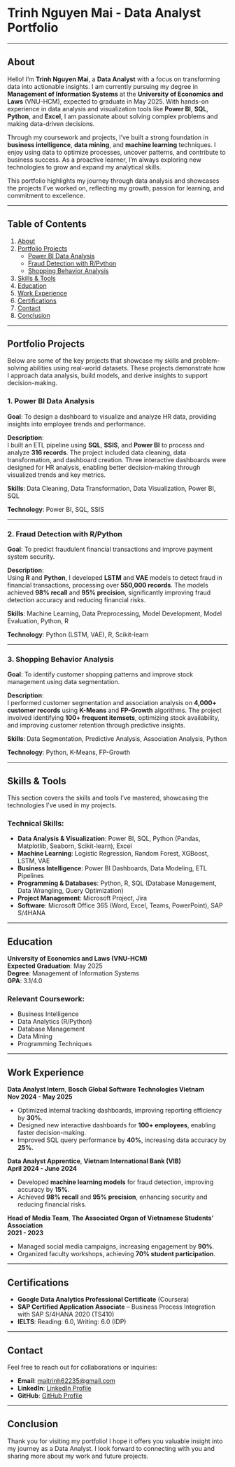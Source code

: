 # Trinh Nguyen Mai - Data Analyst Portfolio

---

## About

Hello! I’m **Trinh Nguyen Mai**, a **Data Analyst** with a focus on transforming data into actionable insights. I am currently pursuing my degree in **Management of Information Systems** at the **University of Economics and Laws** (VNU-HCM), expected to graduate in May 2025. With hands-on experience in data analysis and visualization tools like **Power BI**, **SQL**, **Python**, and **Excel**, I am passionate about solving complex problems and making data-driven decisions.

Through my coursework and projects, I’ve built a strong foundation in **business intelligence**, **data mining**, and **machine learning** techniques. I enjoy using data to optimize processes, uncover patterns, and contribute to business success. As a proactive learner, I’m always exploring new technologies to grow and expand my analytical skills.

This portfolio highlights my journey through data analysis and showcases the projects I’ve worked on, reflecting my growth, passion for learning, and commitment to excellence.

---- 

## Table of Contents

1. [About](#about)
2. [Portfolio Projects](#portfolio-projects)
   - [Power BI Data Analysis](#power-bi-data-analysis)
   - [Fraud Detection with R/Python](#fraud-detection-with-rpython)
   - [Shopping Behavior Analysis](#shopping-behavior-analysis)
3. [Skills & Tools](#skills--tools)
4. [Education](#education)
5. [Work Experience](#work-experience)
6. [Certifications](#certifications)
7. [Contact](#contact)
8. [Conclusion](#conclusion)

---

## Portfolio Projects

Below are some of the key projects that showcase my skills and problem-solving abilities using real-world datasets. These projects demonstrate how I approach data analysis, build models, and derive insights to support decision-making.

### 1. **Power BI Data Analysis**

**Goal**: To design a dashboard to visualize and analyze HR data, providing insights into employee trends and performance.

**Description**:  
I built an ETL pipeline using **SQL**, **SSIS**, and **Power BI** to process and analyze **316 records**. The project included data cleaning, data transformation, and dashboard creation. Three interactive dashboards were designed for HR analysis, enabling better decision-making through visualized trends and key metrics.

**Skills**: Data Cleaning, Data Transformation, Data Visualization, Power BI, SQL

**Technology**: Power BI, SQL, SSIS

---

### 2. **Fraud Detection with R/Python**

**Goal**: To predict fraudulent financial transactions and improve payment system security.

**Description**:  
Using **R** and **Python**, I developed **LSTM** and **VAE** models to detect fraud in financial transactions, processing over **550,000 records**. The models achieved **98% recall** and **95% precision**, significantly improving fraud detection accuracy and reducing financial risks.

**Skills**: Machine Learning, Data Preprocessing, Model Development, Model Evaluation, Python, R

**Technology**: Python (LSTM, VAE), R, Scikit-learn

---

### 3. **Shopping Behavior Analysis**

**Goal**: To identify customer shopping patterns and improve stock management using data segmentation.

**Description**:  
I performed customer segmentation and association analysis on **4,000+ customer records** using **K-Means** and **FP-Growth** algorithms. The project involved identifying **100+ frequent itemsets**, optimizing stock availability, and improving customer retention through predictive insights.

**Skills**: Data Segmentation, Predictive Analysis, Association Analysis, Python

**Technology**: Python, K-Means, FP-Growth

---

## Skills & Tools

This section covers the skills and tools I’ve mastered, showcasing the technologies I’ve used in my projects.

### **Technical Skills:**
- **Data Analysis & Visualization**: Power BI, SQL, Python (Pandas, Matplotlib, Seaborn, Scikit-learn), Excel
- **Machine Learning**: Logistic Regression, Random Forest, XGBoost, LSTM, VAE
- **Business Intelligence**: Power BI Dashboards, Data Modeling, ETL Pipelines
- **Programming & Databases**: Python, R, SQL (Database Management, Data Wrangling, Query Optimization)
- **Project Management**: Microsoft Project, Jira
- **Software**: Microsoft Office 365 (Word, Excel, Teams, PowerPoint), SAP S/4HANA

---

## Education

**University of Economics and Laws (VNU-HCM)**  
**Expected Graduation**: May 2025  
**Degree**: Management of Information Systems  
**GPA**: 3.1/4.0

### **Relevant Coursework**:
- Business Intelligence
- Data Analytics (R/Python)
- Database Management
- Data Mining
- Programming Techniques

---

## Work Experience

**Data Analyst Intern**, **Bosch Global Software Technologies Vietnam**  
**Nov 2024 - May 2025**  
- Optimized internal tracking dashboards, improving reporting efficiency by **30%**.
- Designed new interactive dashboards for **100+ employees**, enabling faster decision-making.
- Improved SQL query performance by **40%**, increasing data accuracy by **25%**.

**Data Analyst Apprentice**, **Vietnam International Bank (VIB)**  
**April 2024 - June 2024**  
- Developed **machine learning models** for fraud detection, improving accuracy by **15%**.
- Achieved **98% recall** and **95% precision**, enhancing security and reducing financial risks.

**Head of Media Team**, **The Associated Organ of Vietnamese Students’ Association**  
**2021 - 2023**  
- Managed social media campaigns, increasing engagement by **90%**.
- Organized faculty workshops, achieving **70% student participation**.

---

## Certifications

- **Google Data Analytics Professional Certificate** (Coursera)
- **SAP Certified Application Associate** – Business Process Integration with SAP S/4HANA 2020 (TS410)
- **IELTS**: Reading: 6.0, Writing: 6.0 (IDP)

---

## Contact

Feel free to reach out for collaborations or inquiries:

- **Email**: [maitrinh62235@gmail.com](mailto:maitrinh62235@gmail.com)
- **LinkedIn**: [LinkedIn Profile](https://www.linkedin.com/in/nguyen-mai-trinh/)
- **GitHub**: [GitHub Profile](https://github.com/your-username)


---

## Conclusion

Thank you for visiting my portfolio! I hope it offers you valuable insight into my journey as a Data Analyst. I look forward to connecting with you and sharing more about my work and future projects.
